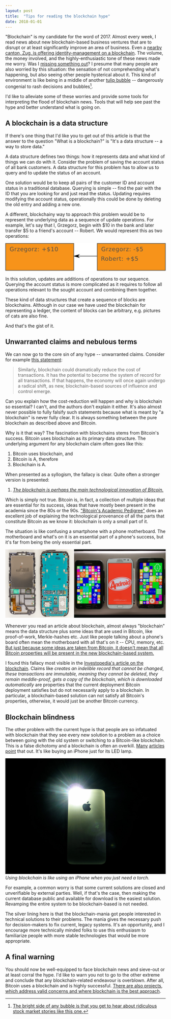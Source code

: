 ```yaml
---
layout: post
title:  "Tips for reading the blockchain hype"
date: 2018-01-01
---
```

"Blockchain" is my candidate for the word of 2017. Almost every week, I read
news about new blockchain-based business ventures that are to disrupt or at
least significantly improve an area of business. Even a [nearby canton, Zug, is
offering identity-management on a
blockchain](https://cryptovalley.swiss/swiss-city-zug-offer-blockchain-based-digital-identity-residents/).
The volume, the money involved, and the highly-enthusiastic tone of these news made
me worry.
Was I [missing something
out](https://en.wikipedia.org/wiki/Fear_of_missing_out)? I presume that many
people are also worried by this situation: the sensation of not comprehending
what's happening, but also seeing other people hysterical about it.
This kind of environment is like being in a middle of another [tulip
bubble](https://en.wikipedia.org/wiki/Tulip_mania) -- dangerously congenial to
rash decisions and bubbles[^tea].

I'd like to alleviate some of these worries and provide some tools for
interpreting the flood of blockchain news. Tools that will help see past the
hype and better understand what is going on.

## A blockchain is a data structure

If there's one thing that I'd like you to get out of this article is that the
answer to the question "What is a blockchain?" is "It's a data structure -- a
way to store data."

A data structure defines two things: how it represents data and what kind of
things we can do with it.  Consider the problem of saving the account status of
all bank customers. A data structure for this problem has to allow us to query
and to update the status of an account.

One solution would be to keep all pairs of the customer ID and account status in
a traditional database. Querying is simple -- find the pair with the
ID that you are looking for and just read the status. Updating requires
modifying the account status, operationally this could be done by deleting the
old entry and adding a new one.

A different, blockchainy way to approach this problem would be to represent the
underlying data as a sequence of update operations. For example, let's say that
I, Grzegorz, begin
with $10 in the bank and later transfer $5 to a friend's account -- Robert. We
would represent this as two operations:

![Two orange rectangles connected by an arrow. The rectangles contain the information about operations.](/images/2018/blockchain.png)

In this solution, updates are additions of operations to our sequence.
Querying the account status is more complicated as it requires to follow all
operations relevant to the sought account and combining them together.

These kind of data structures that create a sequence of blocks are blockchains.
Although in our case we have used the blockchain for representing a ledger, the
content of blocks can be arbitrary, e.g. pictures of cats are also fine.

And that's the gist of it.

## Unwarranted claims and nebulous terms

We can now go to the core sin of any hype -- unwarranted claims. Consider for
example [this statement](https://hbr.org/2017/01/the-truth-about-blockchain):

> Similarly, blockchain could dramatically reduce the cost of transactions. It
> has the potential to become the system of record for all transactions. If that
> happens, the economy will once again undergo a radical shift, as new,
> blockchain-based sources of influence and control emerge.

Can you explain how the cost-reduction will happen and why is blockchain so
essential? I can't, and the authors don't explain it either. It's also almost never
possible to fully falsify such statements because what is meant by "a
blockchain" is never fully clear. It is always something between the pure
blockchain as described above and Bitcoin.

Why is it that way? The fascination with blockchains stems from Bitcoin's
success. Bitcoin uses blockchain as its primary data structure. The underlying
argument for any blockchain claim often goes like this:

1. Bitcoin uses blockchain, and
2. Bitcoin is A, therefore
3. Blockchain is A.

When presented as a syllogism, the fallacy is clear. Quite often a stronger
version is presented:

1. [*The blockchain is perhaps the main technological innovation of
   Bitcoin.*](https://www.investopedia.com/terms/b/blockchain.asp)

Which is simply not true. Bitcoin is, in fact, a collection of multiple ideas
that are essential for its success, ideas that have mostly been present in the
academia since the 80s or the 90s.
["Bitcoin's Academic Pedigree"](https://queue.acm.org/detail.cfm?id=3136559)
does an excellent job of explaining the technological provenance of all the
parts that constitute Bitcoin as we know it: blockchain is only a small part of
it.

The situation is like confusing a smartphone with a phone motherboard. The
motherboard and what's on it is an essential part of a phone's success, but it's
far from being the only essential part.

![A picture with a phone motherboard and a few smartphones.](/images/2018/motherboard-vs-smartphone.png)

Whenever you read an article about blockchain, almost always "blockchain" means
the data structure plus some ideas that are used in Bitcoin, like proof-of-work,
Merkle-hashes etc.
Just like people talking about a phone's board often mean the motherboard with
all that's on it -- CPU, memory, etc.
[But just because some ideas are taken from Bitcoin, it doesn't mean that all
Bitcoin properties will be present in the new blockchain-based system.](https://www.forbes.com/sites/francescoppola/2016/06/13/blockchain-meh/#625aa15d35ef)

I found this fallacy most visible in the [Investopedia's article on the
blockchain](https://www.investopedia.com/terms/b/blockchain.asp). Claims like
*creates an indelible record that cannot be changed*,
*these transactions are immutable, meaning they cannot be deleted*,
*they remain meddle-proof*,
*gets a copy of the blockchain, which is downloaded automatically* are
properties that the current deployment Bitcoin deployment satisfies but do not
necessarily apply to a blockchain. In particular, a blockchain-based solution can
not satisfy all Bitcoin's properties, otherwise, it would just be another Bitcoin
currency.

## Blockchain blindness

The other problem with the current hype is that people are so infatuated with
blockchain that they see every new solution to a problem as a choice between
going with the old system or switching to a Bitcoin-like blockchain. This is a
false dichotomy and a blockchain is often an overkill.
[Many](https://blog.apnic.net/2017/12/14/dont-get-caught-blockchain-hype/)
[articles](https://www.multichain.com/blog/2015/11/avoiding-pointless-blockchain-project/)
[point](https://blog.xot.nl/2017/09/06/blockcerts-using-blokchain-for-identity-management-is-mostly-ridiculous/)
that out. It's like buying an iPhone just for its LED lamp.

![A picture of an iPhone with the LED lamp on](/images/2018/smartphone-torch.jpg)
_Using blockchain is like using an iPhone when you just need a torch._

For example, a common worry is that some current solutions are closed and
unverifiable by external parties. Well, if that's the case, then
making the current database public and available for download is the easiest
solution. Revamping the entire system to be blockchain-based is not needed.

The silver lining here is that the blockchain-mania got people interested in
technical solutions to their problems. The mania gives the necessary push for
decision-makers to fix current, legacy systems.
It's an opportunity, and I encourage more technically minded folks to use this
enthusiasm to familiarize people with more stable technologies that would be
more appropriate.

## A final warning

You should now be well-equipped to face blockchain news and sieve-out or
at least corral the hype. I'd like to warn you not to go to the other extreme
and conclude that any blockchain-related endeavour is overblown. After all,
Bitcoin uses a blockchain and is highly successful. [There are also projects,
which address valid concerns and where blockchain is the best
approach](https://www.multichain.com/blog/2017/11/three-non-pointless-blockchains-production/).

[^tea]: [The bright side of any bubble is that you get to hear about ridiculous stock market stories like this one.](https://www.bloomberg.com/news/articles/2017-12-21/crypto-craze-sees-long-island-iced-tea-rename-as-long-blockchain?utm_source=hackernewsletter&utm_medium=email&utm_term=fun)
